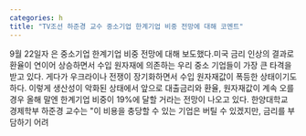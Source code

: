 ```yaml
---
categories: h
title: "TV조선 하준경 교수 중소기업 한계기업 비중 전망에 대해 코멘트"
---
```

9월 22일자 은 중소기업 한계기업 비중 전망에 대해 보도했다.미국 금리 인상의 결과로 환율이 연이어 상승하면서 수입 원자재에 의존하는 우리 중소 기업들이 가장 큰 타격을 받고 있다. 게다가 우크라이나 전쟁이 장기화하면서 수입 원자재값이 폭등한 상태이기도 하다. 이렇게 생산성이 악화된 상태에서 앞으로 대출금리와 환율, 원자재값이 계속 오를 경우 올해 말엔 한계기업 비중이 19%에 달할 거라는 전망이 나오고 있다. 한양대학교 경제학부 하준경 교수는 "이 비용을 충당할 수 있는 기업은 버틸 수 있겠지만, 금리를 부담하기 어려